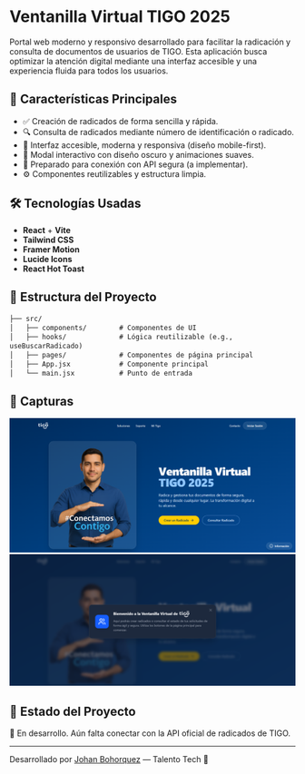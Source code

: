 # Ventanilla Virtual TIGO 2025

Portal web moderno y responsivo desarrollado para facilitar la radicación y consulta de documentos de usuarios de TIGO. Esta aplicación busca optimizar la atención digital mediante una interfaz accesible y una experiencia fluida para todos los usuarios.

## 🚀 Características Principales

- ✅ Creación de radicados de forma sencilla y rápida.
- 🔍 Consulta de radicados mediante número de identificación o radicado.
- 💬 Interfaz accesible, moderna y responsiva (diseño mobile-first).
- 🌙 Modal interactivo con diseño oscuro y animaciones suaves.
- 🔐 Preparado para conexión con API segura (a implementar).
- ⚙️ Componentes reutilizables y estructura limpia.

## 🛠️ Tecnologías Usadas

- **React** + **Vite**
- **Tailwind CSS**
- **Framer Motion**
- **Lucide Icons**
- **React Hot Toast**

## 📁 Estructura del Proyecto

```
├── src/
│   ├── components/        # Componentes de UI
│   ├── hooks/             # Lógica reutilizable (e.g., useBuscarRadicado)
│   ├── pages/             # Componentes de página principal
│   ├── App.jsx            # Componente principal
│   └── main.jsx           # Punto de entrada
```

## 📸 Capturas

![Captura 1](https://github.com/JohanBoDev/ventanilla-virtual-tigo-2025/blob/aec1dff0fc233c3846981d68681a91a1a068a041/Captura%20de%20pantalla%202025-07-21%20215523.png)
![Captura 2](https://github.com/JohanBoDev/ventanilla-virtual-tigo-2025/blob/7ddff99308c9b19a87245f28a05c26f6a2f0ac5d/Captura%20de%20pantalla%202025-07-21%20215529.png)

## 📌 Estado del Proyecto

🔧 En desarrollo. Aún falta conectar con la API oficial de radicados de TIGO.


---

Desarrollado por [Johan Bohorquez](https://github.com/JohanBoDev) — Talento Tech 💙

